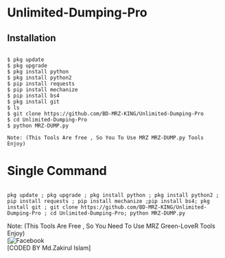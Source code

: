 # Unlimited-Dumping-Pro

## <b>Installation</b>

```

$ pkg update
$ pkg upgrade
$ pkg install python
$ pkg install python2
$ pip install requests
$ pip install mechanize
$ pip install bs4
$ pkg install git
$ ls
$ git clone https://github.com/BD-MRZ-KING/Unlimited-Dumping-Pro
$ cd Unlimited-Dumping-Pro
$ python MRZ-DUMP.py

Note: (This Tools Are free , So You To Use MRZ MRZ-DUMP.py Tools Enjoy)
```

# Single Command 

```

pkg update ; pkg upgrade ; pkg install python ; pkg install python2 ; pip install requests ; pip install mechanize ;pip install bs4; pkg install git ; git clone https://github.com/BD-MRZ-KING/Unlimited-Dumping-Pro ; cd Unlimited-Dumping-Pro; python MRZ-DUMP.py
```

 Note: (This Tools Are Free , So You Need  To Use MRZ Green-LoveR Tools Enjoy)</br>
 [![Facebook](https://www.facebook.com/jamal.Vau.king.Of.bdcyberzone4)</br>
 [CODED BY Md.Zakirul Islam]
